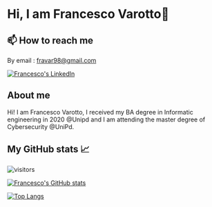 # Hi, I am Francesco Varotto👋
## 📫 How to reach me

By email : fravar98@gmail.com

[![Francesco's LinkedIn](https://img.shields.io/badge/LinkedIn-0077B5?style=for-the-badge&logo=linkedin&logoColor=white)](https://www.linkedin.com/in/francesco-varotto-371b171b2/)


## About me
Hi! I am Francesco Varotto, I received my BA degree in Informatic engineering in 2020 @Unipd and I am attending the master degree of Cybersecurity @UniPd. 
 
 

<!--
✅
Here are some ideas to get you started:

- 🔭 I’m currently working on ...
- 🌱 I’m currently learning ...
- 👯 I’m looking to collaborate on ...
- 🤔 I’m looking for help with ...
- 💬 Ask me about ...
- 📫 How to reach me: ...
- 😄 Pronouns: ...
- ⚡ Fun fact: ...
-->

## My GitHub stats 📈 
![visitors](https://shields-io-visitor-counter.herokuapp.com/badge?page=francevarotz98&label=Visitors&labelColor=000000&logo=GitHub&logoColor=FFFFFF&color=1D70B8&style=for-the-badge)

[![Francesco's GitHub stats](https://github-readme-stats.vercel.app/api?username=francevarotz98&count_private=true&show_icons=true&theme=gotham)](https://github.com/anuraghazra/github-readme-stats)

[![Top Langs](https://github-readme-stats.vercel.app/api/top-langs/?username=francevarotz98&theme=gotham)](https://github.com/anuraghazra/github-readme-stats)


